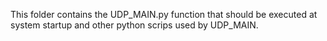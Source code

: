 This folder contains the UDP_MAIN.py function that should be executed at system startup and other python scrips used by UDP_MAIN.